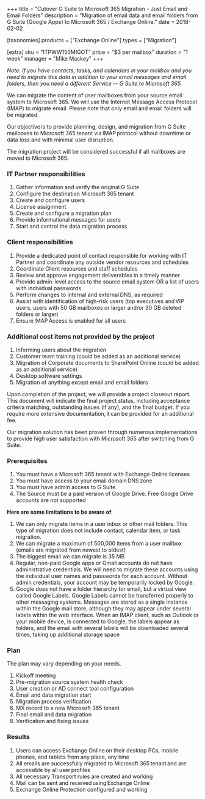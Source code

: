 +++
title = "Cutover G Suite to Microsoft 365 Migration - Just Email and Email Folders"
description = "Migration of email data and email folders from G Suite (Google Apps) to Microsoft 365 / Exchange Online."
date = 2018-02-02

[taxonomies]
products = ["Exchange Online"]
types = ["Migration"]

[extra]
sku = "ITPWW150MIGOT"
price = "$3 per mailbox"
duration = "1 week"
manager = "Mike Mackey"
+++

*Note: If you have contacts, tasks, and calendars in your mailbox and you
need to migrate this data in addition to your email messages and email
folders, then you need a different Service -- G Suite to Microsoft 365.*

We can migrate the content of user mailboxes from your source email
system to Microsoft 365. We will use the Internet Message Access Protocol
(IMAP) to migrate email. Please note that only email and email
folders will be migrated.

Our objective is to provide planning, design, and migration from G Suite
mailboxes to Microsoft 365 tenant via IMAP protocol without
downtime or data loss and with minimal user disruption.

The migration project will be considered successful if all mailboxes are
moved to Microsoft 365.

### IT Partner responsibilities

1.  Gather information and verify the original G Suite
2.  Configure the destination Microsoft 365 tenant
3.  Create and configure users
4.  License assignment
5.  Create and configure a migration plan
6.  Provide informational messages for users
7.  Start and control the data migration process

### Client responsibilities

1.  Provide a dedicated point of contact responsible for working with IT
    Partner and coordinate any outside vendor resources and schedules
2.  Coordinate Client resources and staff schedules
3.  Review and approve engagement deliverables in a timely manner
4.  Provide admin-level access to the source email system OR a list of
    users with individual passwords
5.  Perform changes to internal and external DNS, as required
6.  Assist with identification of high-risk users (top executives
    and VIP users, users with 50 GB mailboxes or larger and/or
    30 GB deleted folders or larger)
7.  Ensure IMAP Access is enabled for all users

### Additional cost items not provided by the project

1.  Informing users about the migration
2.  Customer team training (could be added as an additional service)
3.  Migration of Corporate documents to SharePoint Online (could be
    added as an additional service)
4.  Desktop software settings
5.  Migration of anything except email and email folders

Upon completion of the project, we will provide a project closeout
report. This document will indicate the final project status,
including acceptance criteria matching, outstanding issues (if any), and the
final budget. If you require more extensive documentation, it can be
provided for an additional fee.  

Our migration solution has been proven through numerous implementations
to provide high user satisfaction with Microsoft 365 after switching from G
Suite.

### Prerequisites

1.  You must have a Microsoft 365 tenant with Exchange Online licenses
2.  You must have access to your email domain DNS zone
3.  You must have admin access to G Suite
4.  The Source must be a paid version of Google Drive. Free Google Drive
    accounts are not supported

**Here are some limitations to be aware of**:

1.  We can only migrate items in a user inbox or other mail folders.
    This type of migration does not include contact, calendar item, or
    task migration.
2.  We can migrate a maximum of 500,000 items from a user mailbox
    (emails are migrated from newest to oldest)
3.  The biggest email we can migrate is 35 MB
4.  Regular, non-paid Google apps or Gmail accounts do not have
    administrative credentials. We will need to migrate these accounts
    using the individual user names and passwords for each account.
    Without admin credentials, your account may be temporarily locked by
    Google.
5.  Google does not have a folder hierarchy for email, but a virtual
    view called Google Labels. Google Labels cannot be transferred
    properly to other messaging systems. Messages are stored as a single
    instance within the Google mail store, although they may appear
    under several labels within the web interface. When an IMAP
    client, such as Outlook or your mobile device, is connected to
    Google, the labels appear as folders, and the email with several
    labels will be downloaded several times, taking up additional
    storage space

### Plan

The plan may vary depending on your needs.

1.  Kickoff meeting
2.  Pre-migration source system health check
3.  User creation or AD connect tool configuration
4.  Email and data migration start
5.  Migration process verification
6.  MX record to a new Microsoft 365 tenant 
7.  Final email and data migration
8.  Verification and fixing issues

### Results

1.  Users can access Exchange Online on their desktop PCs, mobile phones,
    and tablets from any place, any time 
2.  All emails are successfully migrated to Microsoft 365 tenant and are accessible
    by all user profiles
3.  All necessary Transport rules are created and working 
4.  Mail can be sent and received using Exchange Online 
5.  Exchange Online Protection configured and working 

